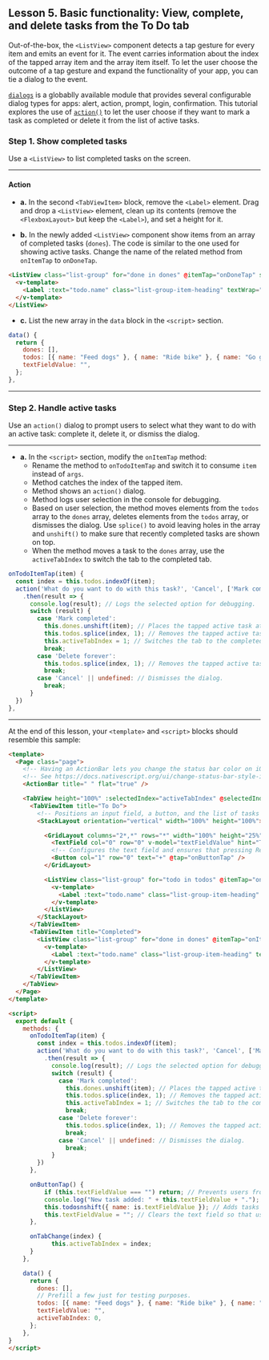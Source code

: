 ## Lesson 5. Basic functionality: View, complete, and delete tasks from the To Do tab

Out-of-the-box, the `<ListView>` component detects a tap gesture for every item and emits an event for it. The event carries information about the index of the tapped array item and the array item itself. To let the user choose the outcome of a tap gesture and expand the functionality of your app, you can tie a dialog to the event.

[`dialogs`](https://docs.nativescript.org/api-reference/modules/_ui_dialogs_) is a globablly available module that provides several configurable dialog types for apps: alert, action, prompt, login, confirmation. This tutorial explores the use of [`action()`](https://nativescript-vue.org/en/docs/elements/dialogs/action/) to let the user choose if they want to mark a task as completed or delete it from the list of active tasks.

### Step 1. Show completed tasks

Use a `<ListView>` to list completed tasks on the screen.

<hr data-action="start" />

#### Action

* **a.** In the second `<TabViewItem>` block, remove the `<Label>` element. Drag and drop a `<ListView>` element, clean up its contents (remove the `<FlexboxLayout>` but keep the `<Label>`), and set a height for it.

* **b.** In the newly added `<ListView>` component show items from an array of completed tasks (`dones`). The code is similar to the one used for showing active tasks. Change the name of the related method from `onItemTap` to `onDoneTap`.

```HTML
<ListView class="list-group" for="done in dones" @itemTap="onDoneTap" style="height:75%">
  <v-template>
    <Label :text="todo.name" class="list-group-item-heading" textWrap="true" />
  </v-template>
</ListView>
```

* **c.** List the new array in the `data` block in the `<script>` section.

```JavaScript
data() {
  return {
    dones: [],
    todos: [{ name: "Feed dogs" }, { name: "Ride bike" }, { name: "Go grocery shopping" }],
    textFieldValue: "",
  };
},
```

<hr data-action="end" />

### Step 2. Handle active tasks

Use an `action()` dialog to prompt users to select what they want to do with an active task: complete it, delete it, or dismiss the dialog.

<hr data-action="start" />

* **a.** In the `<script>` section, modify the `onItemTap` method:
  * Rename the method to `onTodoItemTap` and switch it to consume `item` instead of `args`.
  * Method catches the index of the tapped item. 
  * Method shows an `action()` dialog.
  * Method logs user selection in the console for debugging.
  * Based on user selection, the method moves elements from the `todos` array to the `dones` array, deletes elements from the `todos` array, or dismisses the dialog. Use `splice()` to avoid leaving holes in the array and `unshift()` to make sure that recently completed tasks are shown on top.
  * When the method moves a task to the `dones` array, use the `activeTabIndex` to switch the tab to the completed tab.

```JavaScript
onTodoItemTap(item) {
  const index = this.todos.indexOf(item);
  action('What do you want to do with this task?', 'Cancel', ['Mark completed', 'Delete forever'])
    .then(result => {
      console.log(result); // Logs the selected option for debugging.
      switch (result) {
        case 'Mark completed':
          this.dones.unshift(item); // Places the tapped active task at the top of the completed tasks.
          this.todos.splice(index, 1); // Removes the tapped active task.
          this.activeTabIndex = 1; // Switches the tab to the completed tab.
          break;
        case 'Delete forever':
          this.todos.splice(index, 1); // Removes the tapped active task.
          break;
        case 'Cancel' || undefined: // Dismisses the dialog.
          break;
      }
  }) 
},
```

<hr data-action="end" />

At the end of this lesson, your `<template>` and `<script>` blocks should resemble this sample:

```HTML
<template>
  <Page class="page">
    <!-- Having an ActionBar lets you change the status bar color on iOS, even if the ActionBar isn’t being used. -->
    <!-- See https://docs.nativescript.org/ui/change-status-bar-style-ios for details -->
    <ActionBar title=" " flat="true" />

    <TabView height="100%" :selectedIndex="activeTabIndex" @selectedIndexChange="onTabChange">
      <TabViewItem title="To Do">
        <!-- Positions an input field, a button, and the list of tasks in a vertical stack. -->
        <StackLayout orientation="vertical" width="100%" height="100%">

          <GridLayout columns="2*,*" rows="*" width="100%" height="25%">
            <TextField col="0" row="0" v-model="textFieldValue" hint="Type new task..." editable="true" @returnPress="onButtonTap" />
            <!-- Configures the text field and ensures that pressing Return on the keyboard produces the same result as tapping the button. -->
            <Button col="1" row="0" text="+" @tap="onButtonTap" />
          </GridLayout>

          <ListView class="list-group" for="todo in todos" @itemTap="onTodoItemTap" style="height:75%">
            <v-template>
              <Label :text="todo.name" class="list-group-item-heading" />
            </v-template>
          </ListView>
        </StackLayout>
      </TabViewItem>
      <TabViewItem title="Completed">
        <ListView class="list-group" for="done in dones" @itemTap="onItemTap" style="height:75%">
          <v-template>
            <Label :text="todo.name" class="list-group-item-heading" textWrap="true" />
          </v-template>
        </ListView>
      </TabViewItem>
    </TabView>
  </Page>
</template>

<script>
  export default {
    methods: {
      onTodoItemTap(item) {
        const index = this.todos.indexOf(item);
        action('What do you want to do with this task?', 'Cancel', ['Mark completed', 'Delete forever'])
          .then(result => {
            console.log(result); // Logs the selected option for debugging.
            switch (result) {
              case 'Mark completed':
                this.dones.unshift(item); // Places the tapped active task at the top of the completed tasks.
                this.todos.splice(index, 1); // Removes the tapped active task.
                this.activeTabIndex = 1; // Switches the tab to the completed tab.
                break;
              case 'Delete forever':
                this.todos.splice(index, 1); // Removes the tapped active task.
                break;
              case 'Cancel' || undefined: // Dismisses the dialog.
                break;
            }
        }) 
      },

      onButtonTap() {
          if (this.textFieldValue === "") return; // Prevents users from entering an empty string.
          console.log("New task added: " + this.textFieldValue + "."); // Logs the newly added task in the console for bugging.
          this.todosnshift({ name: is.textFieldValue }); // Adds tasks in the ToDo array. Newly added tasks are immediately shown on the screen.
          this.textFieldValue = ""; // Clears the text field so that users can start adding new tasks immediately.
      },

      onTabChange(index) {
            this.activeTabIndex = index;
      }
    },

    data() {
      return {
        dones: [],
        // Prefill a few just for testing purposes.
        todos: [{ name: "Feed dogs" }, { name: "Ride bike" }, { name: "Go grocery shopping" }],
        textFieldValue: "",
        activeTabIndex: 0,
      };
    },
}
</script>
```
